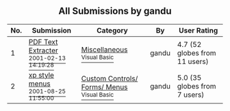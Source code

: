 ﻿<div align="center">

## All Submissions by gandu

</div>

No.  | Submission | Category | By   | User Rating
---- | ---------- | -------- | ---- | -----------
1 | [PDF Text Extracter<br /><sup>2001-02-13 14:19:28</sup>](https://github.com/Planet-Source-Code/gandu-pdf-text-extracter__1-20981) | [Miscellaneous<br /><sup>Visual Basic</sup>](../ByCategory/miscellaneous__1-1.md) | gandu | 4.7 (52 globes from 11 users)
2 | [xp style menus<br /><sup>2001-08-25 11:55:00</sup>](https://github.com/Planet-Source-Code/gandu-xp-style-menus__1-26636) | [Custom Controls/ Forms/  Menus<br /><sup>Visual Basic</sup>](../ByCategory/custom-controls-forms-menus__1-4.md) | gandu | 5.0 (35 globes from 7 users)
